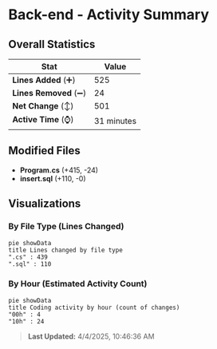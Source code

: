 # Back-end - Activity Summary 

## Overall Statistics

| Stat                   | Value                                                             |
| ---------------------- | ----------------------------------------------------------------- |
| **Lines Added** (➕)   | 525                                          |
| **Lines Removed** (➖) | 24                                        |
| **Net Change** (↕)    | 501                |
| **Active Time** (⌚)   | 31 minutes |


## Modified Files
- **Program.cs** (+415, -24)
- **insert.sql** (+110, -0)

## Visualizations

### By File Type (Lines Changed)

```mermaid
pie showData
title Lines changed by file type
".cs" : 439
".sql" : 110
```

### By Hour (Estimated Activity Count)

```mermaid
pie showData
title Coding activity by hour (count of changes)
"00h" : 4
"10h" : 24
```


> **Last Updated:** 4/4/2025, 10:46:36 AM
